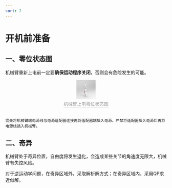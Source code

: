 ```yaml
---
sort: 2
---
```


# 开机前准备

## 一、零位状态图

机械臂重新上电前一定要**确保运动程序关闭**，否则会有危险发生的可能。

<center>
<img src="../img/机械臂3.jpg" style="zoom:10%" alt=" 图片不见了。。。 "/>
<br>
<div style="color:orange; border-bottom: 0.1px solid #d9d9d9;
display: inline-block;
color: #999;
padding: 1px;">机械臂上电零位状态图</div>
</center>
<br>

```note
需先将机械臂端电源线与电源适配器连接再将适配器端插入电源。严禁将适配器插入电源后再将电源线插入机械臂。
```


## 二、奇异

机械臂处于奇异位置，自由度将发生退化，会造成某些关节的角速度无限大，机械臂有失控风险。

对于逆运动学问题，在奇异区域外，采取解析解方式；在奇异区域内，采用QP求近似解。

